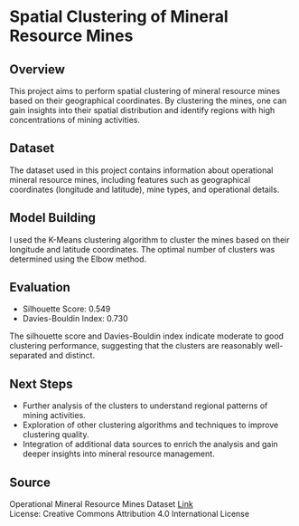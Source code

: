 # Spatial Clustering of Mineral Resource Mines

## Overview

This project aims to perform spatial clustering of mineral resource mines based on their geographical coordinates. By clustering the mines, one can gain insights into their spatial distribution and identify regions with high concentrations of mining activities.

## Dataset

The dataset used in this project contains information about operational mineral resource mines, including features such as geographical coordinates (longitude and latitude), mine types, and operational details.

## Model Building

I used the K-Means clustering algorithm to cluster the mines based on their longitude and latitude coordinates. The optimal number of clusters was determined using the Elbow method.

## Evaluation

- Silhouette Score: 0.549
- Davies-Bouldin Index: 0.730

The silhouette score and Davies-Bouldin index indicate moderate to good clustering performance, suggesting that the clusters are reasonably well-separated and distinct.

## Next Steps

- Further analysis of the clusters to understand regional patterns of mining activities.
- Exploration of other clustering algorithms and techniques to improve clustering quality.
- Integration of additional data sources to enrich the analysis and gain deeper insights into mineral resource management.

## Source

Operational Mineral Resource Mines Dataset [Link](https://www.kaggle.com/datasets/thedevastator/operational-mineral-resource-mines)  
License: Creative Commons Attribution 4.0 International License

